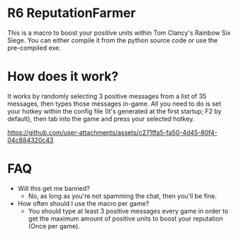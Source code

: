 # R6 ReputationFarmer
This is a macro to boost your positive units within Tom Clancy's Rainbow Six Siege. You can either compile it from the python source code or use the pre-compiled exe. 

# How does it work?
It works by randomly selecting 3 positive messages from a list of 35 messages, then types those messages in-game. All you need to do is set your hotkey within the config file (It's generated at the first startup; F2 by default), then tab into the game and press your selected hotkey.

https://github.com/user-attachments/assets/c271ffa5-fa50-4d45-80f4-04c884320c43

# FAQ
- Will this get me banned?
  - No, as long as you're not spamming the chat, then you'll be fine.
- How often should I use the macro per game?
   - You should type at least 3 positive messages every game in order to get the maximum amount of positive units to boost your reputation (Once per game).
